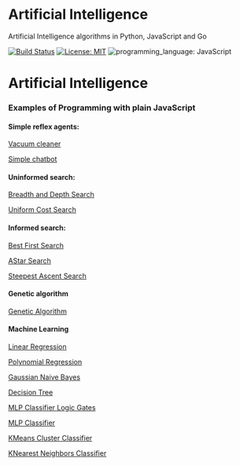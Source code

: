 # Artificial Intelligence
Artificial Intelligence algorithms in Python, JavaScript and Go

[![Build Status](https://img.shields.io/badge/build-passing-brightgreen)](https://github.com/ECYS-FIUSAC/fortranpeg/actions)
[![License: MIT](https://img.shields.io/badge/license-MIT-blue)](https://opensource.org/licenses/MIT)
![programming_language: JavaScript](https://img.shields.io/badge/programming_language-JavaScript-blue)

# Artificial Intelligence 

### Examples of Programming with plain JavaScript

#### Simple reflex agents:

[Vacuum cleaner](https://luisespino.github.io/artificial-intelligence/01-intelligent-agent/vacuum/javascript/cleaner/)

[Simple chatbot](https://luisespino.github.io/artificial-intelligence/javascript/01-intelligent-agent/chatbot/javascript/chatbot/)

#### Uninformed search:

[Breadth and Depth Search](https://luisespino.github.io/artificial-intelligence/javascript/02-uninformed-search/breadth-depth-search.html)

[Uniform Cost Search](https://luisespino.github.io/artificial-intelligence/javascript/03_uniform_cost.html)


#### Informed search:

[Best First Search](https://luisespino.github.io/artificial-intelligence/javascript/04_bestfirst.html)

[AStar Search](https://luisespino.github.io/artificial-intelligence/javascript/05_astar.html)

[Steepest Ascent Search](https://luisespino.github.io/artificial-intelligence/javascript/07_colinas.html)

#### Genetic algorithm

[Genetic Algorithm](https://luisespino.github.io/artificial-intelligence/javascript/06_ag.html)

#### Machine Learning

[Linear Regression](https://luisespino.github.io/artificial-intelligence/javascript/08-linear-regression.html)

[Polynomial Regression](https://luisespino.github.io/artificial-intelligence/javascript/09-polynomial-regression.html)

[Gaussian Naive Bayes](https://luisespino.github.io/artificial-intelligence/javascript/10-gaussian-nb.html)

[Decision Tree](https://luisespino.github.io/artificial-intelligence/javascript/11-decision-tree.html)

[MLP Classifier Logic Gates ](https://luisespino.github.io/artificial-intelligence/javascript/12-mlp-classifier.html)

[MLP Classifier](https://luisespino.github.io/artificial-intelligence/javascript/13-mlp-classifier.html)

[KMeans Cluster Classifier](https://luisespino.github.io/artificial-intelligence/javascript/14-kmeans-classifier.html)

[KNearest Neighbors Classifier](https://luisespino.github.io/artificial-intelligence/javascript/15-neighbors-classifier.html)